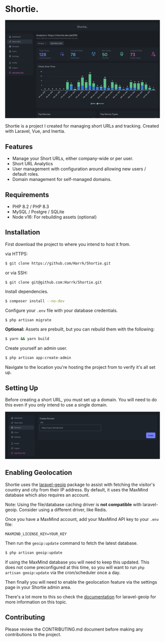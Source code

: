 # Shortie.
![img.webp](img.webp)

Shortie is a project I created for managing short URLs and tracking.
Created with Laravel, Vue, and Inertia.

## Features
* Manage your Short URLs, either company-wide or per user.
* Short URL Analytics
* User management with configuration around allowing new users / default roles.
* Domain management for self-managed domains.

## Requirements
* PHP 8.2 / PHP 8.3
* MySQL / Postgre / SQLite
* Node v16: For rebuilding assets (optional)

## Installation
First download the project to where you intend to host it from.

via HTTPS:
```bash
$ git clone https://github.com/Harrk/Shortie.git
```

or via SSH:
```
$ git clone git@github.com:Harrk/Shortie.git
```

Install dependencies.
```bash
$ composer install --no-dev
```

Configure your `.env` file with your database credentials.
```bash
$ php artisan migrate
```

**Optional:** Assets are prebuilt, but you can rebuild them with the following:
```bash
$ yarn && yarn build
```

Create yourself an admin user.
```bash
$ php artisan app:create-admin
```

Navigate to the location you're hosting the project from to verify it's all set up.

## Setting Up
Before creating a short URL, you must set up a domain. You will need to do
this even if you only intend to use a single domain.

![img-setup.png](img-setup.png)

## Enabling Geolocation
Shortie uses the [laravel-geoip](https://github.com/Torann/laravel-geoip) package to assist with fetching the visitor's 
country and city from their IP address. By default, it uses the MaxMind database which also requires an account.

Note: Using the file/database caching driver is **not compatible** with laravel-geoip. 
Consider using a different driver, like Redis.

Once you have a MaxMind account, add your MaxMind API key to your `.env` file:
```
MAXMIND_LICENSE_KEY=YOUR_KEY
```

Then run the `geoip:update` command to fetch the latest database.
```bash
$ php artisan geoip:update
```

If using the MaxMind database you will need to keep this updated. This does not come preconfigured at this time, 
so you will want to run `php artisan geoip:update` via the cron/scheduler once a day.

Then finally you will need to enable the geolocation feature via the settings page in your Shortie admin area. 

There's a lot more to this so check the [documentation](https://lyften.com/projects/laravel-geoip/doc/)
for laravel-geoip for more information on this topic.

## Contributing
Please review the CONTRIBUTING.md document before making any contributions to the project.
